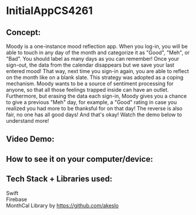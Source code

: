 # InitialAppCS4261
## Concept:
Moody is a one-instance mood reflection app. When you log-in, you will be able to touch in any day of the month and categorize it as "Good", "Meh", or "Bad".
You should label as many days as you can remember! Once your sign-out, the data from the calendar disappears but we save your last entered mood! 
That way, next time you sign-in again, you are able to reflect on the month like on a blank slate. 
This strategy was adopted as a coping mechanism. Moody wants to be a source of sentiment processing for anyone, so that all those feelings trapped inside can have an outlet.
Furthermore, but erasing the data each sign-in, Moody gives you a chance to give a previous "Meh" day, for example, a "Good" rating in case you realized you had more to be thanksful for on that day!
The reverse is also fair, no one has all good days! And that's okay!
Watch the demo below to understand more!

## Video Demo:

## How to see it on your computer/device:

## Tech Stack + Libraries used:
Swift  
Firebase  
MonthCal Library by https://github.com/akeslo
